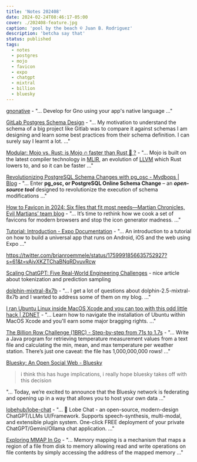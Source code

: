 ```yaml
---
title: 'Notes 202408'
date: 2024-02-24T08:46:17-05:00
cover: ./202408-feature.jpg
caption: 'pool by the beach © Juan B. Rodriguez'
description: 'betcha say that'
status: published
tags:
  - notes
  - postgres
  - mojo
  - favicon
  - expo
  - chatgpt
  - mixtral
  - billion
  - bluesky
---
```


[gnonative](https://github.com/gnolang/gnonative) - "... Develop for Gno using your app's native language ..."

[GitLab Postgres Schema Design](https://shekhargulati.com/2022/07/08/my-notes-on-gitlabs-postgres-schema-design/) - "... My motivation to understand the schema of a big project like Gitlab was to compare it against schemas I am designing and learn some best practices from their schema definition. I can surely say I learnt a lot. ..."

[Modular: Mojo vs. Rust: is Mojo 🔥 faster than Rust 🦀 ?](https://www.modular.com/blog/mojo-vs-rust-is-mojo-faster-than-rust) - "... Mojo is built on the latest compiler technology in [MLIR](https://mlir.llvm.org/), an evolution of [LLVM](https://llvm.org/) which Rust lowers to, and so it can be faster ..."

[Revolutionizing PostgreSQL Schema Changes with pg_osc - Mydbops | Blog](https://www.mydbops.com/blog/postgresql-schema-changes-with-pg_osc/) - "... Enter **pg_osc, or PostgreSQL Online Schema Change** – an **_open-source tool_** designed to revolutionize the execution of schema modifications ..."

[How to Favicon in 2024: Six files that fit most needs—Martian Chronicles, Evil Martians’ team blog](https://evilmartians.com/chronicles/how-to-favicon-in-2021-six-files-that-fit-most-needs?ck_subscriber_id=2497997266) - "... It’s time to rethink how we cook a set of favicons for modern browsers and stop the icon generator madness. ..."

[Tutorial: Introduction - Expo Documentation](https://docs.expo.dev/tutorial/introduction/) - "... An introduction to a tutorial on how to build a universal app that runs on Android, iOS and the web using Expo ..."

https://twitter.com/brianroemmele/status/1759991856635752927?s=61&t=vAivXKZTChaBNqRDvuvRcw

[Scaling ChatGPT: Five Real-World Engineering Challenges](https://newsletter.pragmaticengineer.com/p/scaling-chatgpt) - nice article about tokenization and prediction sampling

[dolphin-mixtral-8x7b](https://erichartford.com/dolphin-25-mixtral-8x7b) - "... I get a lot of questions about dolphin-2.5-mixtral-8x7b and I wanted to address some of them on my blog. ..."

[I ran Ubuntu Linux inside MacOS Xcode and you can too with this odd little hack | ZDNET](https://www.zdnet.com/article/i-ran-ubuntu-linux-inside-macos-xcode-and-you-can-too-with-this-odd-little-hack/#ftag=COS-05-10aaa0j) - "... Learn how to navigate the installation of Ubuntu within MacOS Xcode and you'll earn some major bragging rights. ..."

[The Billion Row Challenge (1BRC) - Step-by-step from 71s to 1.7s](https://questdb.io/blog/billion-row-challenge-step-by-step/) - "... Write a Java program for retrieving temperature measurement values from a text file and calculating the min, mean, and max temperature per weather station. There’s just one caveat: the file has 1,000,000,000 rows! ..."

[Bluesky: An Open Social Web - Bluesky](https://bsky.social/about/blog/02-22-2024-open-social-web)

> i think this has huge implications, i really hope bluesky takes off with this decision

"... Today, we’re excited to announce that the Bluesky network is federating and opening up in a way that allows you to host your own data ..."

[lobehub/lobe-chat](https://github.com/lobehub/lobe-chat) - "... 🤯 Lobe Chat - an open-source, modern-design ChatGPT/LLMs UI/Framework. Supports speech-synthesis, multi-modal, and extensible plugin system. One-click FREE deployment of your private ChatGPT/Gemini/Ollama chat application. ..."

[Exploring MMAP In Go](https://ghvsted.com/blog/exploring-mmap-in-go/) - "... Memory mapping is a mechanism that maps a region of a file from disk to memory allowing read and write operations on file contents by simply accessing the address of the mapped memory ..."
